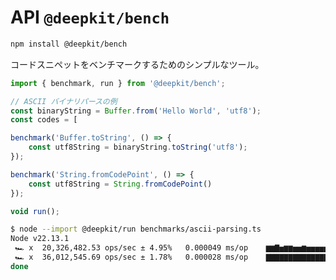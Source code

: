 # API `@deepkit/bench`

```sh
npm install @deepkit/bench
```

コードスニペットをベンチマークするためのシンプルなツール。

```typescript
import { benchmark, run } from '@deepkit/bench';

// ASCII バイナリパースの例
const binaryString = Buffer.from('Hello World', 'utf8');
const codes = [

benchmark('Buffer.toString', () => {
    const utf8String = binaryString.toString('utf8');
});

benchmark('String.fromCodePoint', () => {
    const utf8String = String.fromCodePoint()
});

void run();
```

```sh
$ node --import @deepkit/run benchmarks/ascii-parsing.ts
Node v22.13.1
 🏎 x  20,326,482.53 ops/sec ± 4.95%   0.000049 ms/op 	▆▆▇▅▆▆▅▅▆▅▅▅▅▅▅▅▅▅▅▅▅▅ Buffer.toString 	19850001 samples
 🏎 x  36,012,545.69 ops/sec ± 1.78%   0.000028 ms/op 	▇▇▇▇▇▇▇▇▇▇▇▇▇▇▇▇▇▇▇▇▇▇ String.fromCodePoint 	35800001 samples
done
```

<api-docs package="@deepkit/bench"></api-docs>